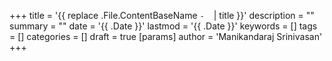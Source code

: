 +++
title = '{{ replace .File.ContentBaseName `-` ` ` | title }}'
description = ""
summary = ""
date = '{{ .Date }}'
lastmod = '{{ .Date }}'
keywords = []
tags = []
categories = []
draft = true
[params]
    author = 'Manikandaraj Srinivasan'
+++
